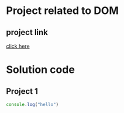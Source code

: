 # Project related to DOM

## project link
[click here](serere)

# Solution code

## Project 1

```javascript
console.log("hello")

```
